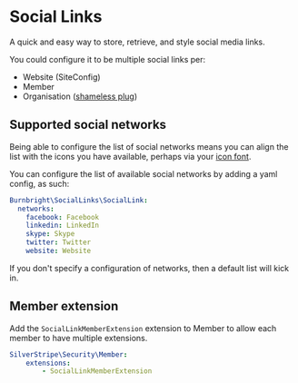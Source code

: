 # Social Links

A quick and easy way to store, retrieve, and style social media links.

You could configure it to be multiple social links per:

 * Website (SiteConfig)
 * Member
 * Organisation ([shameless plug](https://github.com/burnbright/silverstripe-organisations))

## Supported social networks

Being able to configure the list of social networks means you can align the list with the icons you have available, perhaps via your [icon font](http://www.entypo.com).

You can configure the list of available social networks by adding a yaml config, as such:

```yaml
Burnbright\SocialLinks\SocialLink:
  networks:
    facebook: Facebook
    linkedin: LinkedIn
    skype: Skype
    twitter: Twitter
    website: Website
```

If you don't specify a configuration of networks, then a default list will kick in.

## Member extension

Add the `SocialLinkMemberExtension` extension to Member to allow each member to have multiple extensions.

```yaml
SilverStripe\Security\Member:
    extensions:
        - SocialLinkMemberExtension
```

